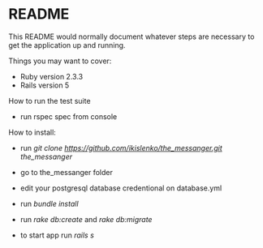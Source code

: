 # README

This README would normally document whatever steps are necessary to get the
application up and running.

Things you may want to cover:

* Ruby version 2.3.3
* Rails version 5

How to run the test suite
* run rspec spec from console

How to install:
* run _git clone https://github.com/ikislenko/the_messanger.git the_messanger_
* go to the_messanger folder
* edit your postgresql database credentional on database.yml
* run  _bundle install_
* run _rake db:create_ and _rake db:migrate_

* to start app run _rails s_ 
